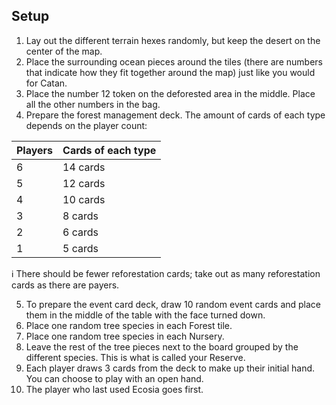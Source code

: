 ## Setup

1. Lay out the different terrain hexes randomly, but keep the desert on the center of the map.
2. Place the surrounding ocean pieces around the tiles (there are numbers that indicate how they fit together around the map) just like you would for Catan.
3. Place the number 12 token on the deforested area in the middle. Place all the other numbers in the bag.
4. Prepare the forest management deck. The amount of cards of each type depends on the player count:

| Players | Cards of each type |
| --------- | ----------|
| 6 | 14 cards |
| 5 | 12 cards |
| 4 | 10 cards |
| 3 | 8 cards |
| 2 | 6 cards |
| 1 | 5 cards |

ℹ️ There should be fewer reforestation cards; take out as many reforestation cards as there are payers.

5. To prepare the event card deck, draw 10 random event cards and place them in the middle of the table with the face turned down.
6. Place one random tree species in each Forest tile.
7. Place one random tree species in each Nursery.
8. Leave the rest of the tree pieces next to the board grouped by the different species. This is what is called your Reserve.
9. Each player draws 3 cards from the deck to make up their initial hand. You can choose to play with an open hand.
10. The player who last used Ecosia goes first.

